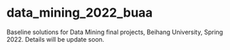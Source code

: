 # data_mining_2022_buaa
Baseline solutions for Data Mining final projects, Beihang University, Spring 2022.
Details will be update soon.
